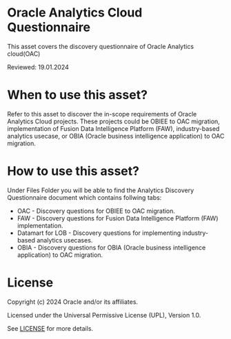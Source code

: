 # Oracle Analytics Cloud Questionnaire
 
This asset covers the discovery questionnaire of Oracle Analytics cloud(OAC)
 
 
Reviewed: 19.01.2024
 
# When to use this asset?
 
Refer to this asset to discover the in-scope requirements of Oracle Analytics Cloud projects. These projects could be OBIEE to OAC migration, implementation of Fusion Data Intelligence Platform (FAW), industry-based analytics usecase, or OBIA (Oracle business intelligence application) to OAC migration.
 
# How to use this asset?

Under Files Folder you will be able to find the Analytics Discovery Questionnaire document which contains follwing tabs:
- OAC - Discovery questions for OBIEE to OAC migration.
- FAW - Discovery questions for Fusion Data Intelligence Platform (FAW) implementation.
- Datamart for LOB - Discovery questions for implementing industry-based analytics usecases.
- OBIA - Discovery questions for OBIA (Oracle business intelligence application) to OAC migration.
 
 
# License
 
Copyright (c) 2024 Oracle and/or its affiliates.
 
Licensed under the Universal Permissive License (UPL), Version 1.0.
 
See [LICENSE](https://github.com/oracle-devrel/technology-engineering/blob/main/LICENSE) for more details.